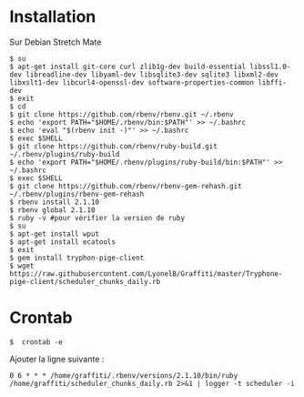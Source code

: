 # Installation

Sur Debian Stretch Mate

    $ su
    $ apt-get install git-core curl zlib1g-dev build-essential libssl1.0-dev libreadline-dev libyaml-dev libsqlite3-dev sqlite3 libxml2-dev libxslt1-dev libcurl4-openssl-dev software-properties-common libffi-dev
    $ exit
    $ cd
    $ git clone https://github.com/rbenv/rbenv.git ~/.rbenv
    $ echo 'export PATH="$HOME/.rbenv/bin:$PATH"' >> ~/.bashrc
    $ echo 'eval "$(rbenv init -)"' >> ~/.bashrc
    $ exec $SHELL
    $ git clone https://github.com/rbenv/ruby-build.git ~/.rbenv/plugins/ruby-build
    $ echo 'export PATH="$HOME/.rbenv/plugins/ruby-build/bin:$PATH"' >> ~/.bashrc
    $ exec $SHELL
    $ git clone https://github.com/rbenv/rbenv-gem-rehash.git ~/.rbenv/plugins/rbenv-gem-rehash
    $ rbenv install 2.1.10
    $ rbenv global 2.1.10
    $ ruby -v #pour vérifier la version de ruby
    $ su 
    $ apt-get install wput
    $ apt-get install ecatools
    $ exit
    $ gem install tryphon-pige-client
    $ wget https://raw.githubusercontent.com/LyonelB/Graffiti/master/Tryphone-pige-client/scheduler_chunks_daily.rb
    
# Crontab

    $  crontab -e
    
Ajouter la ligne suivante :

    0 6 * * * /home/graffiti/.rbenv/versions/2.1.10/bin/ruby  /home/graffiti/scheduler_chunks_daily.rb 2>&1 | logger -t scheduler -i
